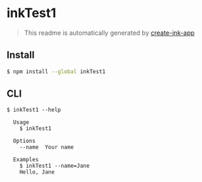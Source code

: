 # inkTest1

> This readme is automatically generated by [create-ink-app](https://github.com/vadimdemedes/create-ink-app)


## Install

```bash
$ npm install --global inkTest1
```


## CLI

```
$ inkTest1 --help

  Usage
    $ inkTest1

  Options
    --name  Your name

  Examples
    $ inkTest1 --name=Jane
    Hello, Jane
```
